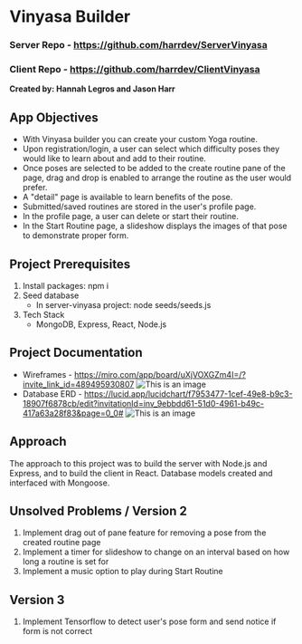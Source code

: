 
# Vinyasa Builder

### Server Repo - https://github.com/harrdev/ServerVinyasa
### Client Repo - https://github.com/harrdev/ClientVinyasa  

**Created by: Hannah Legros and Jason Harr**  

## App Objectives
* With Vinyasa builder you can create your custom Yoga routine.
* Upon registration/login, a user can select which difficulty poses they would like to learn about and add to their routine.
* Once poses are selected to be added to the create routine pane of the page, drag and drop is enabled to arrange the routine as the user would prefer.
* A "detail" page is available to learn benefits of the pose.
* Submitted/saved routines are stored in the user's profile page.
* In the profile page, a user can delete or start their routine.
* In the Start Routine page, a slideshow displays the images of that pose to demonstrate proper form.

## Project Prerequisites
1. Install packages: npm i
2. Seed database
    * In server-vinyasa project: node seeds/seeds.js
3. Tech Stack
    * MongoDB, Express, React, Node.js

## Project Documentation
* Wireframes - https://miro.com/app/board/uXjVOXGZm4I=/?invite_link_id=489495930807
![This is an image](/src/images/wireframes.png)
* Database ERD - https://lucid.app/lucidchart/f7953477-1cef-49e8-b9c3-18907f6878cb/edit?invitationId=inv_9ebbdd61-51d0-4961-b49c-417a63a28f83&page=0_0#
![This is an image](/src/images/databaseErd.png)

## Approach 
The approach to this project was to build the server with Node.js and Express, and to build the client in React.  Database models created and interfaced with Mongoose.  
## Unsolved Problems / Version 2
1. Implement drag out of pane feature for removing a pose from the created routine page
2. Implement a timer for slideshow to change on an interval based on how long a routine is set for
3. Implement a music option to play during Start Routine

## Version 3
1. Implement Tensorflow to detect user's pose form and send notice if form is not correct





